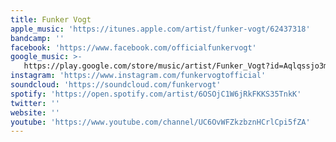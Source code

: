 ```yaml
---
title: Funker Vogt
apple_music: 'https://itunes.apple.com/artist/funker-vogt/62437318'
bandcamp: ''
facebook: 'https://www.facebook.com/officialfunkervogt'
google_music: >-
   https://play.google.com/store/music/artist/Funker_Vogt?id=Aqlqssjo3mzuyksxa57zijq7njy
instagram: 'https://www.instagram.com/funkervogtofficial'
soundcloud: 'https://soundcloud.com/funkervogt'
spotify: 'https://open.spotify.com/artist/6OSOjC1W6jRkFKKS35TnkK'
twitter: ''
website: ''
youtube: 'https://www.youtube.com/channel/UC6OvWFZkzbznHCrlCpi5fZA'
---
```

